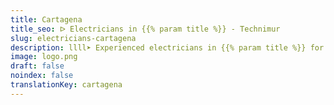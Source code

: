```yaml
---
title: Cartagena
title_seo: ᐅ Electricians in {{% param title %}} - Technimur
slug: electricians-cartagena
description: llll➤ Experienced electricians in {{% param title %}} for all your electrical needs. Fast, efficient and reliable service ✅ Contact us!
image: logo.png
draft: false
noindex: false
translationKey: cartagena
---
```


